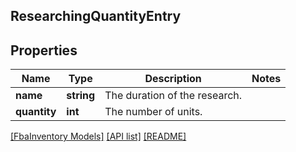 ## ResearchingQuantityEntry

## Properties

Name | Type | Description | Notes
------------ | ------------- | ------------- | -------------
**name** | **string** | The duration of the research. |
**quantity** | **int** | The number of units. |

[[FbaInventory Models]](../) [[API list]](../../Api) [[README]](../../../README.md)
